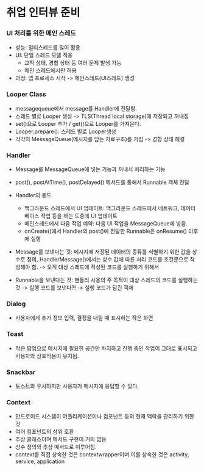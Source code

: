 # 취업 인터뷰 준비

### UI 처리를 위한 메인 스레드

- 성능: 멀티스레드를 많이 활용
- UI: 단일 스레드 모델 적용
    - 교착 상태, 경합 상태 등 여러 문제 발생 가능
    - 메인 스레드에서만 허용
- 과정: 앱 프로세스 시작 -> 메인스레드(UI스레드) 생성

### Looper Class

- messagequeue에서 message를 Handler에 전달함.
- 스레드 별로 Looper 생성 -> TLS(Thread local storage)에 저장되고 꺼내짐
- set()으로 Looper 추가 / get()으로 Looper를 가져온다.
- Looper.prepare(): 스레드 별로 Looper생성
- 각각의 MessageQueue(메시지를 담는 자료구조)를 가짐 -> 경합 상태 해결

### Handler
- Message를 MessageQueue에 넣는 기능과 꺼내서 처리하는 기능
- post(), postAtTime(), postDelayed() 메서드를 통해서 Runnable 객체 전달
- Handler의 용도
    - 백그라운드 스레드에서 UI 업데이트: 백그라운드 스레드에서 네트워크, 데이터베이스 작업 등을 하는 도중에 UI 업데이트
    - 메인스레드에서 다음 작업 예약: 다음 UI 작업을 MessageQueue에 넣음.
    - onCreate()에서 Handler의 post()에 전달한 Runnable은 onResume() 이후에 실행

- Message를 보낸다는 것: 메시지에 저장된 데이터의 종류를 식별하기 위한 값을 상수로 정의, HandlerMessage()에서는 상수 값에 따른 처리 코드를 조건문으로 작성해야 함. -> 오직 대상 스레드에 작성된 코드를 실행하기 위해서
- Runnable을 보낸다는 것: 핸들러 사용의 주 목적이 대상 스레드의 코드를 실행하는 것 -> 실행 코드를 보낸다?! -> 실행 코드가 담긴 객체

### Dialog
- 사용자에게 추가 정보 입력, 결정을 내릴 때 표시하는 작은 화면

### Toast
- 작은 팝업으로 메시지에 필요한 공간만 차지하고 진행 중인 작업이 그대로 표시되고 사용자와 상호작용이 유지됨.

### Snackbar
- 토스트와 유사하지만 사용자가 메시지에 응답할 수 있다.

### Context
- 안드로이드 시스템이 어플리케이션이나 컴포넌트 등의 현재 맥락을 관리하기 위한 것
- 여러 컴포넌트의 상위 호환
- 추상 클래스이며 메서드 구현이 거의 없음
- 상수 정의와 추상 메서드로 이루어짐.
- context를 직접 상속한 것은 contextwrapper이며 이를 상속한 것은 activity, service, application




